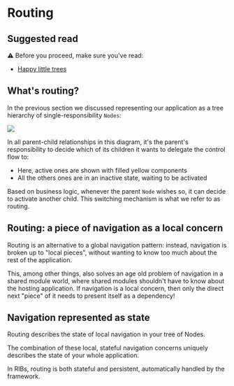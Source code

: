 # Routing

## Suggested read

⚠️ Before you proceed, make sure you've read:
- [Happy little trees](happy-little-trees.md)

## What's routing?

In the previous section we discussed representing our application as a tree hierarchy of single-responsibility ```Nodes```:

![](https://i.imgur.com/PWhCnc1.png)

In all parent-child relationships in this diagram, it's the parent's responsibility to decide which of its children it wants to delegate the control flow to:

- Here, active ones are shown with filled yellow components
- All the others ones are in an inactive state, waiting to be activated

Based on business logic, whenever the parent ```Node``` wishes so, it can decide to activate another child. This switching mechanism is what we refer to as routing.


## Routing: a piece of navigation as a local concern

Routing is an alternative to a global navigation pattern: instead, navigation is broken up to "local pieces", without wanting to know too much about the rest of the application.

This, among other things, also solves an age old problem of navigation in a shared module world, where shared modules shouldn't have to know about the hosting application. If navigation is a local concern, then only the direct next "piece" of it needs to present itself as a dependency!


## Navigation represented as state 

Routing describes the state of local navigation in your tree of Nodes.

The combination of these local, stateful navigation concerns uniquely describes the state of your whole application. 

In RIBs, routing is both stateful and persistent, automatically handled by the framework.

